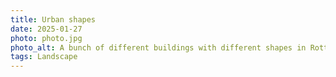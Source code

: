 ```yaml
---
title: Urban shapes
date: 2025-01-27
photo: photo.jpg
photo_alt: A bunch of different buildings with different shapes in Rotterdam
tags: Landscape
---
```

